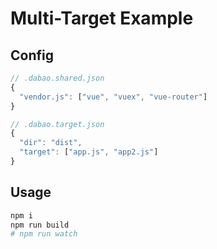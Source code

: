 # Multi-Target Example

## Config

```js
// .dabao.shared.json
{
  "vendor.js": ["vue", "vuex", "vue-router"]
}
```

```js
// .dabao.target.json
{
  "dir": "dist",
  "target": ["app.js", "app2.js"]
}
```

## Usage

```bash
npm i
npm run build
# npm run watch
```
